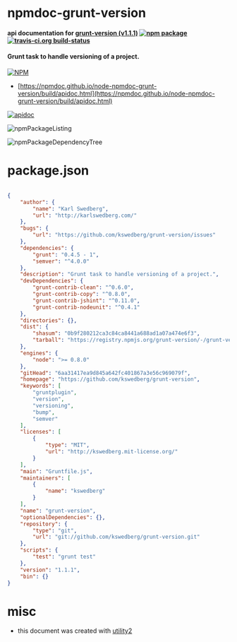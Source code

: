# npmdoc-grunt-version

#### api documentation for  [grunt-version (v1.1.1)](https://github.com/kswedberg/grunt-version)  [![npm package](https://img.shields.io/npm/v/npmdoc-grunt-version.svg?style=flat-square)](https://www.npmjs.org/package/npmdoc-grunt-version) [![travis-ci.org build-status](https://api.travis-ci.org/npmdoc/node-npmdoc-grunt-version.svg)](https://travis-ci.org/npmdoc/node-npmdoc-grunt-version)

#### Grunt task to handle versioning of a project.

[![NPM](https://nodei.co/npm/grunt-version.png?downloads=true&downloadRank=true&stars=true)](https://www.npmjs.com/package/grunt-version)

- [https://npmdoc.github.io/node-npmdoc-grunt-version/build/apidoc.html](https://npmdoc.github.io/node-npmdoc-grunt-version/build/apidoc.html)

[![apidoc](https://npmdoc.github.io/node-npmdoc-grunt-version/build/screenCapture.buildCi.browser.%252Ftmp%252Fbuild%252Fapidoc.html.png)](https://npmdoc.github.io/node-npmdoc-grunt-version/build/apidoc.html)

![npmPackageListing](https://npmdoc.github.io/node-npmdoc-grunt-version/build/screenCapture.npmPackageListing.svg)

![npmPackageDependencyTree](https://npmdoc.github.io/node-npmdoc-grunt-version/build/screenCapture.npmPackageDependencyTree.svg)



# package.json

```json

{
    "author": {
        "name": "Karl Swedberg",
        "url": "http://karlswedberg.com/"
    },
    "bugs": {
        "url": "https://github.com/kswedberg/grunt-version/issues"
    },
    "dependencies": {
        "grunt": "0.4.5 - 1",
        "semver": "^4.0.0"
    },
    "description": "Grunt task to handle versioning of a project.",
    "devDependencies": {
        "grunt-contrib-clean": "^0.6.0",
        "grunt-contrib-copy": "^0.8.0",
        "grunt-contrib-jshint": "^0.11.0",
        "grunt-contrib-nodeunit": "^0.4.1"
    },
    "directories": {},
    "dist": {
        "shasum": "0b9f280212ca3c84ca8441a688ad1a07a474e6f3",
        "tarball": "https://registry.npmjs.org/grunt-version/-/grunt-version-1.1.1.tgz"
    },
    "engines": {
        "node": ">= 0.8.0"
    },
    "gitHead": "6aa31417ea9d845a642fc401867a3e56c969079f",
    "homepage": "https://github.com/kswedberg/grunt-version",
    "keywords": [
        "gruntplugin",
        "version",
        "versioning",
        "bump",
        "semver"
    ],
    "licenses": [
        {
            "type": "MIT",
            "url": "http://kswedberg.mit-license.org/"
        }
    ],
    "main": "Gruntfile.js",
    "maintainers": [
        {
            "name": "kswedberg"
        }
    ],
    "name": "grunt-version",
    "optionalDependencies": {},
    "repository": {
        "type": "git",
        "url": "git://github.com/kswedberg/grunt-version.git"
    },
    "scripts": {
        "test": "grunt test"
    },
    "version": "1.1.1",
    "bin": {}
}
```



# misc
- this document was created with [utility2](https://github.com/kaizhu256/node-utility2)
